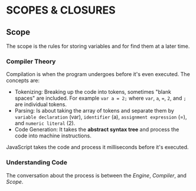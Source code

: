# SCOPES & CLOSURES

## Scope
The scope is the rules for storing variables and for find them at a later time.

### Compiler Theory
Compilation is when the program undergoes before it's even executed. The concepts are:
- Tokenizing: Breaking up the code into tokens, sometimes "blank spaces" are included. For example `var a = 2;` where `var`, `a`, `=`, `2`, and `;` are individual tokens.
- Parsing: Is about taking the array of tokens and separate them by `variable declaration` (var), `identifier` (a), `assignment expression` (=), and `numeric literal` (2).
- Code Generation: It takes the **abstract syntax tree** and process the code into machine instructions.

JavaScript takes the code and process it milliseconds before it's executed. 

### Understanding Code

The conversation about the process is between the *Engine*, *Compiler*, and *Scope*.